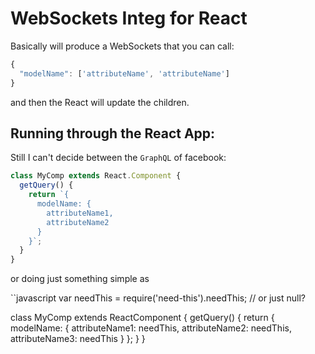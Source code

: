 WebSockets Integ for React
==========================

Basically will produce a WebSockets that you can call:

```javascript
{
  "modelName": ['attributeName', 'attributeName']
}
```

and then the React will update the children.

Running through the React App:
------------------------------

Still I can't decide between the `GraphQL` of facebook:

```javascript
class MyComp extends React.Component {
  getQuery() {
    return `{
      modelName: {
        attributeName1,
        attributeName2
      }
    }`;
  }
}
```

or doing just something simple as

``javascript
var needThis = require('need-this').needThis; // or just null?

class MyComp extends ReactComponent {
  getQuery() {
    return {
      modelName: {
        attributeName1: needThis,
        attributeName2: needThis,
        attributeName3: needThis
      }
    };
  }
}
```
